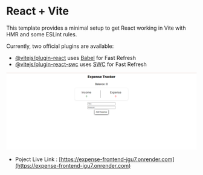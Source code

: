 # React + Vite

This template provides a minimal setup to get React working in Vite with HMR and some ESLint rules.

Currently, two official plugins are available:

- [@vitejs/plugin-react](https://github.com/vitejs/vite-plugin-react/blob/main/packages/plugin-react/README.md) uses [Babel](https://babeljs.io/) for Fast Refresh
- [@vitejs/plugin-react-swc](https://github.com/vitejs/vite-plugin-react-swc) uses [SWC](https://swc.rs/) for Fast Refresh
  
![project_image](https://github.com/lokesh-m-2025/ExpenseTracker_FrontEnd/blob/main/Project_image.png)

- Poject Live Link : [https://expense-frontend-jgu7.onrender.com](https://expense-frontend-jgu7.onrender.com)
